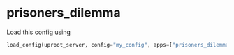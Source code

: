 # prisoners\_dilemma

Load this config using

```python
load_config(uproot_server, config="my_config", apps=["prisoners_dilemma"])
```
